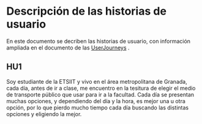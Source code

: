 # Descripción de las historias de usuario
En este documento se decriben las historias de usuario, con información ampliada en el documento de las [UserJourneys](UserJourneys.md) .

## HU1
Soy estudiante de la ETSIIT y vivo en el área metropolitana de Granada, cada día, antes de ir a clase, me encuentro en la tesitura de elegir el medio de transporte público que usar para ir a la facultad. Cada día se presentan muchas opciones, y dependiendo del día y la hora, es mejor una u otra opción, por lo que pierdo mucho tiempo cada día buscando las distintas opciones y eligiendo la mejor.
